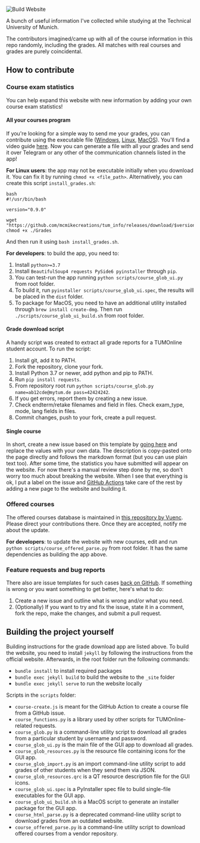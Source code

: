![Build Website](https://github.com/mcmikecreations/tum_info/actions/workflows/jekyll-gh-pages.yml/badge.svg)

A bunch of useful information I've collected while studying at the Technical University of Munich.

The contributors imagined/came up with all of the course information in this repo randomly, including the grades.
All matches with real courses and grades are purely coincidental.

## How to contribute

### Course exam statistics

You can help expand this website with new information by adding your own course exam statistics!

#### All your courses program

If you're looking for a simple way to send me your grades, you can contribute using the executable file ([Windows](https://github.com/mcmikecreations/tum_info/releases/download/0.9.0/Grades.exe), [Linux](https://github.com/mcmikecreations/tum_info/releases/download/0.9.0/Grades), [MacOS](https://github.com/mcmikecreations/tum_info/releases/download/0.9.0/Grades.dmg)). You'll find a video guide [here](https://youtu.be/nHjuVhIJRaQ). Now you can generate a file with all your grades and send it over Telegram or any other of the communication channels listed in the app!

**For Linux users**: the app may not be executable initially when you download it. You can fix it by running `chmod +x <file_path>`. Alternatively, you can create this script `install_grades.sh`:

```
bash
#!/usr/bin/bash

version="0.9.0"

wget "https://github.com/mcmikecreations/tum_info/releases/download/$version/Grades"
chmod +x ./Grades
```

And then run it using `bash install_grades.sh`.

**For developers**: to build the app, you need to:

1. Install `python>=3.7`
2. Install `BeautifulSoup4 requests PySide6 pyinstaller` through `pip`.
3. You can test-run the app running `python scripts/course_glob_ui.py` from root folder.
4. To build it, run `pyinstaller scripts/course_glob_ui.spec`, the results will be placed in the `dist` folder.
5. To package for MacOS, you need to have an additional utility installed through `brew install create-dmg`. Then run `./scripts/course_glob_ui_build.sh` from root folder.

#### Grade download script

A handy script was created to extract all grade reports for a TUMOnline student account. To run the script:

1. Install git, add it to PATH.
2. Fork the repository, clone your fork.
3. Install Python 3.7 or newer, add python and pip to PATH.
4. Run `pip install requests`.
5. From repository root run `python scripts/course_glob.py name=ab12cde@mytum.de pass=42424242`.
6. If you get errors, report them by creating a new issue.
7. Check endterm/retake filenames and field in files. Check exam_type, mode, lang fields in files.
8. Commit changes, push to your fork, create a pull request.

#### Single course

In short, create a new issue based on this template by [going here](https://github.com/mcmikecreations/tum_info/issues/new?assignees=&labels=&template=add_course_exam_statistics.md&title=%5BCourse%5D+CIT+IN0001+2022SS) and replace the values with your own data.
The description is copy-pasted onto the page directly and follows the markdown format (but you can use plain text too).
After some time, the statistics you have submitted will appear on the website.
For now there's a manual review step done by me, so don't worry too much about breaking the website.
When I see that everything is ok, I put a label on the issue and [GitHub Actions](https://github.com/mcmikecreations/tum_info/tree/main/.github/workflows)
take care of the rest by adding a new page to the website and building it.

### Offered courses

The offered courses database is maintained in [this repository by Vuenc](https://github.com/Vuenc/TUM-Master-Informatics-Offered-Lectures).
Please direct your contributions there. Once they are accepted, notify me about the update.

**For developers**: to update the website with new courses, edit and run `python scripts/course_offered_parse.py` from root folder.
It has the same dependencies as building the app above.

### Feature requests and bug reports

There also are issue templates for such cases [back on GitHub](https://github.com/mcmikecreations/tum_info/issues/new/choose).
If something is wrong or you want something to get better, here's what to do:
1. Create a new issue and outline what is wrong and/or what you need.
2. (Optionally) If you want to try and fix the issue, state it in a comment, fork the repo, make the changes, and submit a pull request.

## Building the project yourself

Building instructions for the grade download app are listed above. To build the website, you need to install `jekyll` by following the instructions from the official website.
Afterwards, in the root folder run the following commands:
- `bundle install` to install required packages
- `bundle exec jekyll build` to build the website to the `_site` folder
- `bundle exec jekyll serve` to run the website locally

Scripts in the `scripts` folder:

- `course-create.js` is meant for the GitHub Action to create a course file from a GitHub issue.
- `course_functions.py` is a library used by other scripts for TUMOnline-related requests.
- `course_glob.py` is a command-line utility script to download all grades from a particular student by username and password.
- `course_glob_ui.py` is the main file of the GUI app to download all grades.
- `course_glob_resources.py` is the resource file containing icons for the GUI app.
- `course_glob_import.py` is an import command-line utility script to add grades of other students when they send them via JSON.
- `course_glob_resources.qrc` is a QT resource description file for the GUI icons.
- `course_glob_ui.spec` is a PyInstaller spec file to build single-file executables for the GUI app.
- `course_glob_ui_build.sh` is a MacOS script to generate an installer package for the GUI app.
- `course_html_parse.py` is a deprecated command-line utility script to download grades from an outdated website.
- `course_offered_parse.py` is a command-line utility script to download offered courses from a vendor repository.
